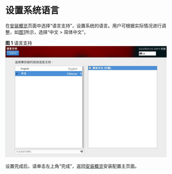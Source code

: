 # 设置系统语言<a name="ZH-CN_TOPIC_0182741269"></a>

在[安装概览](进入安装设置界面.md#zh-cn_topic_0090571602_zh-cn_topic_0084097759_zh-cn_topic_0072985224_zh-cn_topic_0050852521_zh-cn_topic_0022427576_fig40696565144837)页面中选择“语言支持”，设置系统的语言。用户可根据实际情况进行调整，如[图1](#zh-cn_topic_0090571606_zh-cn_topic_0084097763_zh-cn_topic_0072985187_zh-cn_topic_0050852525_zh-cn_topic_0022427842_fig29649654145538)所示，选择“中文 \> 简体中文”。

**图 1**  语言支持<a name="zh-cn_topic_0090571606_zh-cn_topic_0084097763_zh-cn_topic_0072985187_zh-cn_topic_0050852525_zh-cn_topic_0022427842_fig29649654145538"></a>  
![](figures/语言支持.jpg "语言支持")

设置完成后，请单击左上角“完成”，返回[安装概览](进入安装设置界面.md#zh-cn_topic_0090571602_zh-cn_topic_0084097759_zh-cn_topic_0072985224_zh-cn_topic_0050852521_zh-cn_topic_0022427576_fig40696565144837)安装配置主页面。

